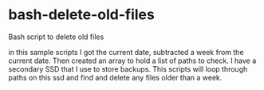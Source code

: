 # bash-delete-old-files
Bash script to delete old files

in this sample scripts I got the current date, subtracted a week from the current date. Then created an array to hold a list of paths to check. I have a secondary SSD that I use to store backups. This scripts will loop through paths on this ssd and find and delete any files older than a week.
